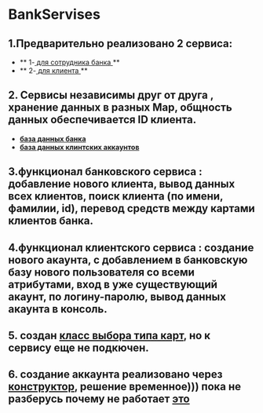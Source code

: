 # BankServises
## 1.Предварительно реализовано 2 сервиса:

* ** 1-[ для сотрудника банка ](https://github.com/UBCh/BankServises/blob/7cdd04ad20d1176f6fb1a3d4c4d7ff3fc2a1e39e/src/main/java/servises/Bank.java#L1)**
* ** 2-[ для клиента ](https://github.com/UBCh/BankServises/blob/7cdd04ad20d1176f6fb1a3d4c4d7ff3fc2a1e39e/src/main/java/servises/AccountServis.java#L1)**


## 2. Сервисы независимы друг от друга , хранение данных в разных Мар, общность данных обеспечивается ID  клиента. 

* **[ база данных банка ](https://github.com/UBCh/BankServises/blob/7cdd04ad20d1176f6fb1a3d4c4d7ff3fc2a1e39e/src/main/java/dataClasses/BD/DataBD.java#L1)**
* **[ база данных клинтских аккаунтов ](https://github.com/UBCh/BankServises/blob/7cdd04ad20d1176f6fb1a3d4c4d7ff3fc2a1e39e/src/main/java/dataClasses/BD/BasaAccaunt.java#L1)**

## 3.функционал банковского сервиса : добавление нового клиента, вывод данных всех клиентов, поиск клиента (по имени, фамилии, id), перевод средств между картами клиентов банка.
## 4.функционал клиентского сервиса : создание нового акаунта, с добавлением в банковскую базу нового пользователя со всеми атрибутами, вход в уже существующий акаунт, по логину-паролю, вывод данных акаунта в консоль. 
## 5. создан [класс выбора типа карт](https://github.com/UBCh/BankServises/blob/29e6a7317dc49cd880923171671a6aef81d981e5/src/main/java/dataClasses/UserCard/TypesCards.java#L1), но к сервису еще не подкючен.

## 6. создание аккаунта  реализовано через [конструктор](https://github.com/UBCh/BankServises/blob/29e6a7317dc49cd880923171671a6aef81d981e5/src/main/java/servises/AccountServis.java#L39), решение временное))) пока не разберусь почему не работает [это](https://github.com/UBCh/BankServises/blob/29e6a7317dc49cd880923171671a6aef81d981e5/src/main/java/dataClasses/Account.java#L17)

